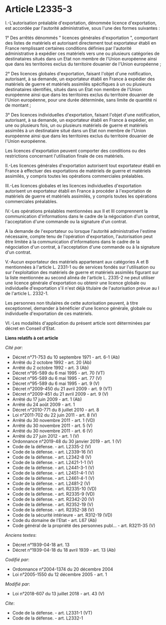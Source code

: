 # Article L2335-3

I.-L'autorisation préalable d'exportation, dénommée licence d'exportation, est accordée par l'autorité administrative, sous
l'une des formes suivantes :

1° Des arrêtés dénommés " licences générales d'exportation ", comportant des listes de matériels et autorisant directement
tout exportateur établi en France remplissant certaines conditions définies par l'autorité administrative à expédier ces
matériels vers une ou plusieurs catégories de destinataires situés dans un Etat non membre de l'Union européenne ainsi que
dans les territoires exclus du territoire douanier de l'Union européenne ;

2° Des licences globales d'exportation, faisant l'objet d'une notification, autorisant, à sa demande, un exportateur établi
en France à expédier des matériels de guerre et matériels assimilés spécifiques à un ou plusieurs destinataires identifiés,
situés dans un Etat non membre de l'Union européenne ainsi que dans les territoires exclus du territoire douanier de l'Union
européenne, pour une durée déterminée, sans limite de quantité ni de montant ;

3° Des licences individuelles d'exportation, faisant l'objet d'une notification, autorisant, à sa demande, un exportateur
établi en France à expédier, en une ou plusieurs fois, un ou plusieurs matériels de guerre et matériels assimilés à un
destinataire situé dans un Etat non membre de l'Union européenne ainsi que dans les territoires exclus du territoire douanier
de l'Union européenne.

Les licences d'exportation peuvent comporter des conditions ou des restrictions concernant l'utilisation finale de ces
matériels.

II.-Les licences générales d'exportation autorisent tout exportateur établi en France à effectuer des exportations de
matériels de guerre et matériels assimilés, y compris toutes les opérations commerciales préalables.

III.-Les licences globales et les licences individuelles d'exportation autorisent un exportateur établi en France à procéder
à l'exportation de matériels de guerre et matériels assimilés, y compris toutes les opérations commerciales préalables.

IV.-Les opérations préalables mentionnées aux II et III comprennent la communication d'informations dans le cadre de la
négociation d'un contrat, l'acceptation d'une commande ou la signature d'un contrat.

A la demande de l'exportateur ou lorsque l'autorité administrative l'estime nécessaire, compte tenu de l'opération
d'exportation, l'autorisation peut être limitée à la communication d'informations dans le cadre de la négociation d'un
contrat, à l'acceptation d'une commande ou à la signature d'un contrat.

V.-Aucun exportateur des matériels appartenant aux catégories A et B mentionnées à l'article L. 2331-1 ou de services fondés
sur l'utilisation ou sur l'exploitation des matériels de guerre et matériels assimilés figurant sur la liste mentionnée au
second alinéa de l'article L. 2335-2 ne peut utiliser une licence générale d'exportation ou obtenir une licence globale ou
individuelle d'exportation s'il n'est déjà titulaire de l'autorisation prévue au I de l'article L. 2332-1.

Les personnes non titulaires de cette autorisation peuvent, à titre exceptionnel, demander à bénéficier d'une licence
générale, globale ou individuelle d'exportation de ces matériels.

VI.-Les modalités d'application du présent article sont déterminées par décret en Conseil d'Etat.

**Liens relatifs à cet article**

_Cité par_:

  - Décret n°71-753 du 10 septembre 1971 - art. 6-1 (Ab)
  - Arrêté du 2 octobre 1992 - art. 20 (Ab)
  - Arrêté du 2 octobre 1992 - art. 3 (Ab)
  - Décret n°95-589 du 6 mai 1995 - art. 70 (VT)
  - Décret n°95-589 du 6 mai 1995 - art. 77 (V)
  - Décret n°95-589 du 6 mai 1995 - art. 9 (V)
  - Décret n°2009-450 du 21 avril 2009 - art. 9 (VT)
  - Décret n°2009-451 du 21 avril 2009 - art. 9 (V)
  - Arrêté du 17 juin 2009 - art. 1 (Ab)
  - Arrêté du 24 août 2009 - art. 1
  - Décret n°2010-771 du 8 juillet 2010 - art. 8
  - Loi n°2011-702 du 22 juin 2011 - art. 8 (V)
  - Arrêté du 30 novembre 2011 - art. 1 (VD)
  - Arrêté du 30 novembre 2011 - art. 5 (V)
  - Arrêté du 30 novembre 2011 - art. 6 (V)
  - Arrêté du 27 juin 2012 - art. 1 (V)
  - Ordonnance n°2019-48 du 30 janvier 2019 - art. 1 (V)
  - Code de la défense. - art. L2335-2 (V)
  - Code de la défense. - art. L2339-16 (V)
  - Code de la défense. - art. L2342-8 (V)
  - Code de la défense. - art. L2421-1-1 (V)
  - Code de la défense. - art. L2441-3-1 (V)
  - Code de la défense. - art. L2451-4-1 (V)
  - Code de la défense. - art. L2461-4-1 (V)
  - Code de la défense. - art. L2481-2 (V)
  - Code de la défense. - art. R2335-10 (VD)
  - Code de la défense. - art. R2335-9 (VD)
  - Code de la défense. - art. R2342-20 (V)
  - Code de la défense. - art. R2352-19 (V)
  - Code de la défense. - art. R2352-38 (V)
  - Code de la sécurité intérieure - art. R312-19 (VD)
  - Code du domaine de l'Etat - art. L67 (Ab)
  - Code général de la propriété des personnes publ... - art. R3211-35 (V)

_Anciens textes_:

  - Décret n°1939-04-18 art. 13
  - Décret n°1939-04-18 du 18 avril 1939 - art. 13 (Ab)

_Codifié par_:

  - Ordonnance n°2004-1374 du 20 décembre 2004
  - Loi n°2005-1550 du 12 décembre 2005 - art. 1

_Modifié par_:

  - Loi n°2018-607 du 13 juillet 2018 - art. 43 (V)

_Cite_:

  - Code de la défense. - art. L2331-1 (VT)
  - Code de la défense. - art. L2332-1
